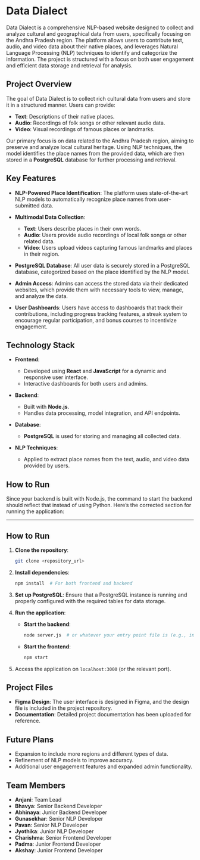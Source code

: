 # Data Dialect 

Data Dialect is a comprehensive NLP-based website designed to collect and analyze cultural and geographical data from users, specifically focusing on the Andhra Pradesh region. The platform allows users to contribute text, audio, and video data about their native places, and leverages Natural Language Processing (NLP) techniques to identify and categorize the information. The project is structured with a focus on both user engagement and efficient data storage and retrieval for analysis.

## Project Overview

The goal of Data Dialect is to collect rich cultural data from users and store it in a structured manner. Users can provide:
- **Text**: Descriptions of their native places.
- **Audio**: Recordings of folk songs or other relevant audio data.
- **Video**: Visual recordings of famous places or landmarks.

Our primary focus is on data related to the Andhra Pradesh region, aiming to preserve and analyze local cultural heritage. Using NLP techniques, the model identifies the place names from the provided data, which are then stored in a **PostgreSQL** database for further processing and retrieval.

## Key Features

- **NLP-Powered Place Identification**: The platform uses state-of-the-art NLP models to automatically recognize place names from user-submitted data.
  
- **Multimodal Data Collection**:
  - **Text**: Users describe places in their own words.
  - **Audio**: Users provide audio recordings of local folk songs or other related data.
  - **Video**: Users upload videos capturing famous landmarks and places in their region.

- **PostgreSQL Database**: All user data is securely stored in a PostgreSQL database, categorized based on the place identified by the NLP model.

- **Admin Access**: Admins can access the stored data via their dedicated websites, which provide them with necessary tools to view, manage, and analyze the data.

- **User Dashboards**: Users have access to dashboards that track their contributions, including progress tracking features, a streak system to encourage regular participation, and bonus courses to incentivize engagement.

## Technology Stack

- **Frontend**: 
  - Developed using **React** and **JavaScript** for a dynamic and responsive user interface.
  - Interactive dashboards for both users and admins.
  
- **Backend**:
  - Built with **Node.js**.
  - Handles data processing, model integration, and API endpoints.

- **Database**: 
  - **PostgreSQL** is used for storing and managing all collected data.
  
- **NLP Techniques**: 
  - Applied to extract place names from the text, audio, and video data provided by users.

## How to Run
Since your backend is built with Node.js, the command to start the backend should reflect that instead of using Python. Here’s the corrected section for running the application:

---

## How to Run

1. **Clone the repository**:
   ```bash
   git clone <repository_url>
   ```

2. **Install dependencies**:
   ```bash
   npm install  # For both frontend and backend
   ```

3. **Set up PostgreSQL**:
   Ensure that a PostgreSQL instance is running and properly configured with the required tables for data storage.

4. **Run the application**:

   - **Start the backend**:
     ```bash
     node server.js  # or whatever your entry point file is (e.g., index.js)
     ```

   - **Start the frontend**:
     ```bash
     npm start
     ```

5. Access the application on `localhost:3000` (or the relevant port).

## Project Files

- **Figma Design**: The user interface is designed in Figma, and the design file is included in the project repository.
- **Documentation**: Detailed project documentation has been uploaded for reference.

## Future Plans

- Expansion to include more regions and different types of data.
- Refinement of NLP models to improve accuracy.
- Additional user engagement features and expanded admin functionality. 

## Team Members

- **Anjani**: Team Lead 
- **Bhavya**: Senior Backend Developer
- **Abhinaya**: Junior Backend Developer
- **Gunasekhar**: Senior NLP Developer
- **Pavan**: Senior NLP Developer
- **Jyothika**: Junior NLP Developer
- **Charishma**: Senior Frontend Developer
- **Padma**: Junior Frontend Developer
- **Akshay**: Junior Frontend Developer

